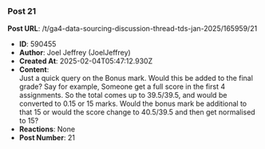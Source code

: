 ### Post 21
**Post URL**: /t/ga4-data-sourcing-discussion-thread-tds-jan-2025/165959/21
- **ID**: 590455
- **Author**: Joel Jeffrey (JoelJeffrey)
- **Created At**: 2025-02-04T05:47:12.930Z
- **Content**:  
  Just a quick query on the Bonus mark.
Would this be added to the final grade? Say for example, Someone get a full score in the first 4 assignments. So the total comes up to 39.5/39.5, and would be converted to 0.15 or 15 marks. Would the bonus mark be additional to that 15 or would the score change to 40.5/39.5 and then get normalised to 15?
- **Reactions**: None
- **Post Number**: 21

